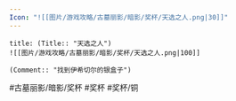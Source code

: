 ```yaml
---
Icon: "![[图片/游戏攻略/古墓丽影/暗影/奖杯/天选之人.png|30]]"
---
```

```ad-common-bronze-trophy
title: (Title:: "天选之人")
![[图片/游戏攻略/古墓丽影/暗影/奖杯/天选之人.png|100]]

(Comment:: "找到伊希切尔的银盒子")
```

#古墓丽影/暗影/奖杯 #奖杯 #奖杯/铜
